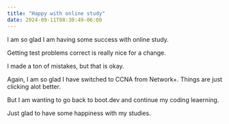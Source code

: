```yaml
---
title: "Happy with online study"
date: 2024-09-11T08:30:49-06:00
---
```

I am so glad I am having some success with online study. 

Getting test problems correct is really nice for a change.

I made a ton of mistakes, but that is okay.

Again, I am so glad I have switched to CCNA from Network+. Things are just clicking alot better.

But I am wanting to go back to boot.dev and continue my coding leaerning. 

Just glad to have some happiness with my studies.
